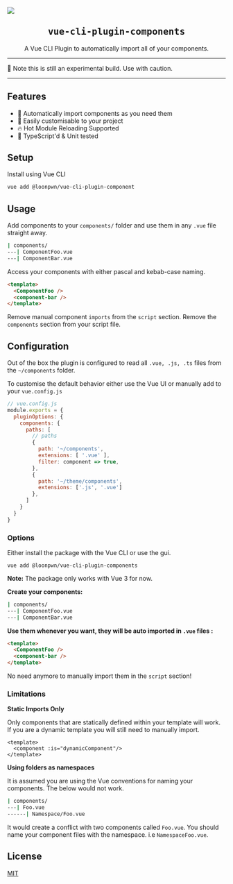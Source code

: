 ![](https://laravel-og.beyondco.de/Components.png?theme=light&packageManager=yarn+add&packageName=%40loonpwn%2Fvue-cli-plugin-components&pattern=texture&style=style_1&description=Automatically+import+components+in+Vue+CLI.&md=1&showWatermark=0&fontSize=100px&images=collection)

<h2 align='center'><samp>vue-cli-plugin-components</samp></h2>

<p align='center'>A Vue CLI Plugin to automatically import all of your components.</p>


---

:construction_worker: Note this is still an experimental build. Use with caution.

---

## Features

- :mage: Automatically import components as you need them
- :wrench: Easily customisable to your project
- :fire: Hot Module Reloading Supported
- :triangular_ruler: TypeScript'd & Unit tested

## Setup

Install using Vue CLI

```bash
vue add @loonpwn/vue-cli-plugin-component
```

## Usage

Add components to your `components/` folder and use them in any `.vue` file straight away.

```bash
| components/
---| ComponentFoo.vue
---| ComponentBar.vue
```

Access your components with either pascal and kebab-case naming.

```html
<template>
  <ComponentFoo />
  <component-bar />
</template>
```

Remove manual component `imports` from the `script` section. Remove the `components` section
from your script file.


## Configuration

Out of the box the plugin is configured to read all `.vue, .js, .ts` files from the `~/components` folder.

To customise the default behavior either use the Vue UI or manually add to your `vue.config.js`

```js
// vue.config.js
module.exports = {
  pluginOptions: {
    components: {
      paths: [
        // paths
        {
          path: '~/components',
          extensions: [ '.vue' ],
          filter: component => true,
        },
        {
          path: '~/theme/components',
          extensions: ['.js', '.vue']
        },
      ]
    }
  }
}
```

### Options

Either install the package with the Vue CLI or use the gui.

`vue add @loonpwn/vue-cli-plugin-components`

**Note:** The package only works with Vue 3 for now.

**Create your components:**

```bash
| components/
---| ComponentFoo.vue
---| ComponentBar.vue
```

**Use them whenever you want, they will be auto imported in `.vue` files :**

```html
<template>
  <ComponentFoo />
  <component-bar />
</template>
```

No need anymore to manually import them in the `script` section!


### Limitations

**Static Imports Only**

Only components that are statically defined within your template will work. If you are a dynamic template you will still
need to manually import.

```vue
<template>
  <component :is="dynamicComponent"/>
</template>
```

**Using folders as namespaces**

It is assumed you are using the Vue conventions for naming your components. The below would not work.

```bash
| components/
---| Foo.vue
------| Namespace/Foo.vue
```

It would create a conflict with two components called `Foo.vue`. You should name your component files with the namespace.
i.e `NamespaceFoo.vue`.

## License

[MIT](LICENSE)

